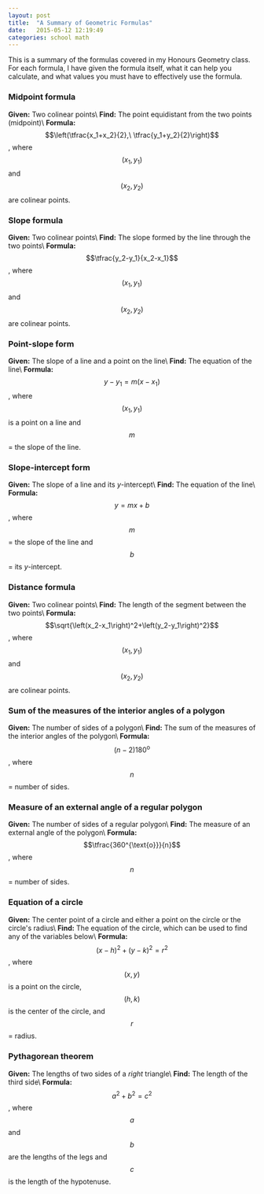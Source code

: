 ```yaml
---
layout: post
title:  "A Summary of Geometric Formulas"
date:   2015-05-12 12:19:49
categories: school math
---
```

This is a summary of the formulas covered in my Honours Geometry class.  For each formula, I have given the formula itself, what it can help you calculate, and what values you must have to effectively use the formula.

### Midpoint formula
**Given:** Two colinear points\\
**Find:** The point equidistant from the two points (midpoint)\\
**Formula:** $$\left(\tfrac{x_1+x_2}{2},\ \tfrac{y_1+y_2}{2}\right)$$, where <span class="vardef">$$\left(x_1, y_1\right)$$ and $$\left(x_2, y_2\right)$$ are colinear points</span>.

### Slope formula
**Given:** Two colinear points\\
**Find:** The slope formed by the line through the two points\\
**Formula:** $$\tfrac{y_2-y_1}{x_2-x_1}$$, where <span class="vardef">$$\left(x_1, y_1\right)$$ and $$\left(x_2, y_2\right)$$ are colinear points</span>.

### Point-slope form
**Given:** The slope of a line and a point on the line\\
**Find:** The equation of the line\\
**Formula:** $$y-y_1=m\left(x-x_1\right)$$, where <span class="vardef">$$\left(x_1, y_1\right)$$ is a point on a line</span> and <span class="vardef">$$m$$ = the slope of the line</span>.

### Slope-intercept form
**Given:** The slope of a line and its *y*-intercept\\
**Find:** The equation of the line\\
**Formula:** $$y=mx+b$$, where <span class="vardef">$$m$$ = the slope of the line</span> and <span class="vardef">$$b$$ = its *y*-intercept</span>.

### Distance formula
**Given:** Two colinear points\\
**Find:** The length of the segment between the two points\\
**Formula:** $$\sqrt{\left(x_2-x_1\right)^2+\left(y_2-y_1\right)^2}$$, where <span class="vardef">$$\left(x_1, y_1\right)$$ and $$\left(x_2, y_2\right)$$ are colinear points</span>.

### Sum of the measures of the interior angles of a polygon
**Given:** The number of sides of a polygon\\
**Find:** The sum of the measures of the interior angles of the polygon\\
**Formula:** $$\left(n-2\right)180^{\text{o}}$$, where <span class="vardef">$$n$$ = number of sides</span>.

### Measure of an external angle of a regular polygon
**Given:** The number of sides of a regular polygon\\
**Find:** The measure of an external angle of the polygon\\
**Formula:** $$\tfrac{360^{\text{o}}}{n}$$, where <span class="vardef">$$n$$ = number of sides</span>.

### Equation of a circle
**Given:** The center point of a circle and either a point on the circle or the circle's radius\\
**Find:** The equation of the circle, which can be used to find any of the variables below\\
**Formula:** $$\left(x-h\right)^2+\left(y-k\right)^2=r^2$$, where <span class="vardef">$$\left(x, y\right)$$ is a point on the circle</span>, <span class="vardef">$$\left(h, k\right)$$ is the center of the circle</span>, and <span class="vardef">$$r$$ = radius</span>.

### Pythagorean theorem
**Given:** The lengths of two sides of a *right* triangle\\
**Find:** The length of the third side\\
**Formula:** $$a^2+b^2=c^2$$, where <span class="vardef">$$a$$ and $$b$$ are the lengths of the legs</span> and <span class="vardef">$$c$$ is the length of the hypotenuse</span>.
